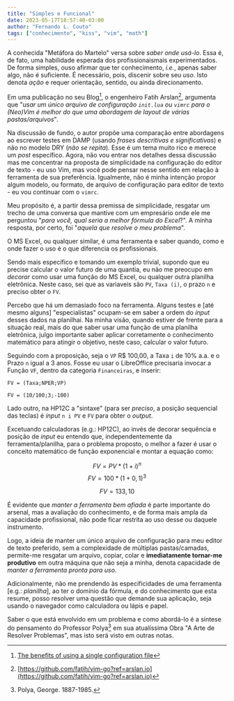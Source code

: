 ```yaml
---
title: "Simples e Funcional"
date: 2023-05-17T18:57:40-03:00
author: "Fernando L. Couto"
tags: ["conhecimento", "kiss", "vim", "math"]
---
```



A conhecida "Metáfora do Martelo" versa sobre _saber onde usá-lo_. Essa é, de fato, uma habilidade esperada dos profissionaismais experimentados. De forma simples, ouso afirmar que ter conhecimento, _i.e._, apenas saber algo, não é suficiente. É necessário, pois, discenir sobre seu _uso_. Isto denota _ação_ e requer orientação, sentido, ou ainda direcionamento.

Em uma publicação no seu Blog[^1], o engenheiro Fatih Arslan[^2], argumenta que "_usar um único arquivo de configuração `init.lua` ou `vimrc` para o (Neo)Vim é melhor do que uma abordagem de layout de várias pastas/arquivos_".  

Na discussão de fundo, o autor propõe uma comparação entre abordagens ao escrever testes em DAMP (usando _frases descritivas e significativas_) e não no modelo DRY (_não se repita_). Esse é um tema muito rico e merece um _post_ específico. Agora, não vou entrar nos detalhes dessa discussão mas me concentrar na proposta de simplicidade na configuração do editor de texto - eu uso Vim, mas você pode pensar nesse sentido em relação à ferramenta de sua preferência. Igualmente, não é minha intenção propor algum modelo, ou formato, de arquivo de configuração para editor de texto - eu vou continuar com o `vimrc`.  

Meu propósito é, a partir dessa premissa de simplicidade, resgatar um trecho de uma conversa que mantive com um empresário onde ele me perguntou "_para você, qual seria a melhor fórmula do Excel_?". A minha resposta, por certo, foi "_aquela que resolve o meu problema_".   

O MS Excel, ou qualquer similar, é uma ferramenta e saber quando, como e onde fazer o uso é o que diferencia os profissionais.

Sendo mais específico e tomando um exemplo trivial, supondo que eu precise calcular o valor futuro de uma quantia, eu não me preocupo em _decorar_ como usar uma função do MS Excel, ou qualquer outra planilha eletrônica. Neste caso, sei que as variaveis são `PV`, `Taxa (i)`, o prazo `n` e preciso obter o `FV`. 

Percebo que há um demasiado foco na ferramenta. Alguns testes e [até mesmo alguns] "especialistas" ocupam-se em saber a ordem do _input_ desses dados na planilhai. Na minha visão, quando estiver de frente para a situação real, mais do que saber usar uma função de uma planilha eletrônica, julgo importante saber aplicar corretamente o conhecimento matemático para atingir o objetivo, neste caso, calcular o valor futuro.  

Seguindo com a proposição, seja o `VP` R$ 100,00, a Taxa `i` de 10% a.a. e o Prazo `n` igual a 3 anos. Fosse eu usar o LibreOffice precisaria invocar a Função `VF`, dentro da categoria `Financeiras`, e inserir:

```
FV = (Taxa;NPER;VP)

FV = (10/100;3;-100)

```

Lado outro, na HP12C a "sintaxe" (para ser _preciso_, a posição sequencial das teclas) é _input_ `n i PV` e `FV` para obter o _output_.  

Excetuando calculadoras (e.g.: HP12C), ao invés de decorar sequência e posição de _input_ eu entendo que, independentemente da ferramenta/planilha, para o problema proposto, o melhor a fazer é usar o conceito matemático de função exponencial e montar a equação como:


$$ FV = PV*(1+i)^n $$
$$ FV = 100*(1+0,1)^3 $$

$$ FV = 133,10 $$


É evidente que _manter a ferramenta bem afiada_ é parte importante do arsenal, mas a avaliação do conhecimento, e de forma mais ampla da capacidade profissional, não pode ficar restrita ao uso desse ou daquele instrumento.   

Logo, a ideia de manter um único arquivo de configuração para meu editor de texto preferido, sem a complexidade de múltiplas pastas/camadas, permite-me resgatar um arquivo, copiar, colar e **imediatamente tornar-me produtivo** em outra máquina que não seja a minha, denota capacidade de _manter a ferramenta pronta para uso_.   

Adicionalmente, não me prendendo às especificidades de uma ferramenta [e.g.: _planilha_], ao ter o domínio da fórmula, e do conhecimento que esta resume, posso resolver uma questão que demande sua aplicação, seja usando o navegador como calculadora ou lápis e papel.   

Saber o que está envolvido em um problema e como abordá-lo é a síntese do pensamento do Professor Polya[^3] em sua atualíssima Obra "A Arte de Resolver Problemas", mas isto será visto em outras notas.



[^1]: [The benefits of using a single configuration file](https://arslan.io/2023/05/10/the-benefits-of-using-a-single-init-lua-vimrc-file/)
[^2]: [https://github.com/fatih/vim-go?ref=arslan.io](https://github.com/fatih/vim-go?ref=arslan.io)
[^3]: Polya, George. 1887-1985.
